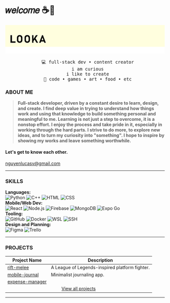 # 𝑤𝑒𝑙𝑐𝑜𝑚𝑒 ☕🌿
[![Welcome](./src/_banner.png)](#)

<div align="center">
<pre>
  💻 full-stack dev • content creator
  i am curious
  i like to create
  🍄 code • games • art • food • etc
</pre>
</div>

### ABOUT ME
> <b>Full-stack developer, driven by a constant desire to learn, design, and create. I find deep value in trying to understand how things work and using that knowledge to build something personal and meaningful to me. Learning is not just a step to overcome, it is a nonstop effort. I enjoy the process and take pride in it, especially in working through the hard parts. I strive to do more, to explore new ideas, and to turn my curiosity into "something". I hope to inspire by showing my works and leave something worthwhile.</b>
#### Let's get to know each other.
nguyenlucasv@gmail.com
___
### SKILLS
**Languages:**  
![Python](https://img.shields.io/badge/-Python-555?style=flat&logoColor=white&logo=python)
![C++](https://img.shields.io/badge/-C++-555?style=flat&logoColor=white&logo=cplusplus)
![HTML](https://img.shields.io/badge/-HTML-555?style=flat&logoColor=white&logo=html5)
![CSS](https://img.shields.io/badge/-CSS-555?style=flat&logoColor=white&logo=css)\
**Mobile/Web Dev:**  
![React](https://img.shields.io/badge/-React-555?style=flat&logoColor=white&logo=react)
![Node.js](https://img.shields.io/badge/-Node.js-555?style=flat&logoColor=white&logo=nodedotjs)
![Firebase](https://img.shields.io/badge/-Firebase-555?style=flat&logoColor=white&logo=firebase)
![MongoDB](https://img.shields.io/badge/-MongoDB-555?style=flat&logoColor=white&logo=mongodb)
![Expo Go](https://img.shields.io/badge/-Expo_Go-555?style=flat&logoColor=white&logo=expo)\
**Tooling:**  
![GitHub](https://img.shields.io/badge/-GitHub-555?style=flat&logoColor=white&logo=github)
![Docker](https://img.shields.io/badge/-Docker-555?style=flat&logoColor=white&logo=docker)
![WSL](https://img.shields.io/badge/-WSL-555?style=flat&logoColor=white&logo=linux)
![SSH](https://img.shields.io/badge/-SSH-555?style=flat&logoColor=white&logo=enpass)\
**Design and Planning:**  
![Figma](https://img.shields.io/badge/-Figma-555?style=flat&logoColor=white&logo=figma)
![Trello](https://img.shields.io/badge/-Trello-555?style=flat&logoColor=white&logo=trello)
___
### PROJECTS
<div align="center">
<table>
<thead>
  <tr>
    <th>Project Name</th>
    <th>Description</th>
  </tr>
</thead>
<tbody>
  <tr>
    <td><a href="https://github.com/looka-n/rift-melee" target="_blank" rel="noopener noreferrer">rift-melee</a></td>
    <td>A League of Legends-inspired platform fighter.</td>
  </tr>
  <tr>
    <td><a href="https://github.com/looka-n/mobile-journal" target="_blank" rel="noopener noreferrer">mobile-journal</a></td>
    <td>Minimalist journaling app.</td>
  </tr>
  <tr>
    <td><a href="https://github.com/looka-n/expense-manager" target="_blank" rel="noopener noreferrer">expense-manager</a></td>
    <td></td>
  </tr>
  <tr>
    <td colspan="2" align="center"><a href="https://github.com/looka-n?tab=repositories">View all projects</a></td>
  </tr>
</tbody>
</table>
</div>

___
